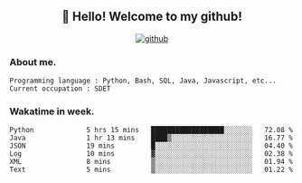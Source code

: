 <h2 align="center">👋 Hello! Welcome to my github! </h2>
<p align="center">
  <a href="https://github.com/usergwen"><img src="https://img.shields.io/badge/GitHub-24292e" alt="github"></a>
</p>

### About me.

```Plain Text
Programming language : Python, Bash, SQL, Java, Javascript, etc...
Current occupation : SDET
```
### Wakatime in week.

<!--START_SECTION:waka-->

```text
Python             5 hrs 15 mins   ██████████████████░░░░░░░   72.08 %
Java               1 hr 13 mins    ████▒░░░░░░░░░░░░░░░░░░░░   16.77 %
JSON               19 mins         █░░░░░░░░░░░░░░░░░░░░░░░░   04.40 %
Log                10 mins         ▓░░░░░░░░░░░░░░░░░░░░░░░░   02.38 %
XML                8 mins          ▒░░░░░░░░░░░░░░░░░░░░░░░░   01.94 %
Text               5 mins          ▒░░░░░░░░░░░░░░░░░░░░░░░░   01.22 %
```

<!--END_SECTION:waka-->
